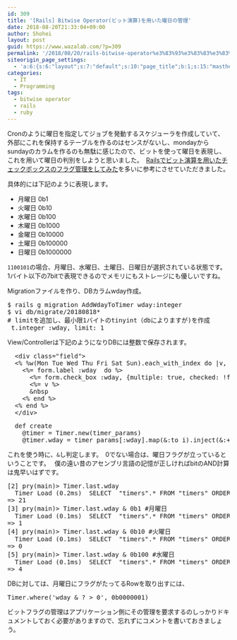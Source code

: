 ```yaml
---
id: 309
title: '[Rails] Bitwise Operator(ビット演算)を用いた曜日の管理'
date: 2018-08-20T21:33:04+09:00
author: Shohei
layout: post
guid: https://www.wazalab.com/?p=309
permalink: '/2018/08/20/rails-bitwise-operator%e3%83%93%e3%83%83%e3%83%88%e6%bc%94%e7%ae%97%e3%82%92%e7%94%a8%e3%81%84%e3%81%9f%e6%9b%9c%e6%97%a5%e3%81%ae%e7%ae%a1%e7%90%86/'
siteorigin_page_settings:
  - 'a:6:{s:6:"layout";s:7:"default";s:10:"page_title";b:1;s:15:"masthead_margin";b:1;s:13:"footer_margin";b:1;s:16:"display_masthead";b:1;s:22:"display_footer_widgets";b:1;}'
categories:
  - IT
  - Programming
tags:
  - bitwise operator
  - rails
  - ruby
---
```

Cronのように曜日を指定してジョブを発動するスケジューラを作成していて、外部にこれを保持するテーブルを作るのはセンスがないし、mondayからsundayのカラムを作るのも無駄に感じたので、ビットを使って曜日を表現し、これを用いて曜日の判別をしようと思いました。　[Railsでビット演算を用いたチェックボックスのフラグ管理をしてみた](https://techandlife.jp/posts/rails-chbox-flg-bit)を多いに参考にさせていただきました。

具体的には下記のように表現します。

* 月曜日 0b1
* 火曜日 0b10 
* 水曜日 0b100 
* 木曜日 0b1000 
* 金曜日 0b10000 
* 土曜日 0b100000 
* 日曜日 0b1000000 

`1100101`の場合、月曜日、水曜日、土曜日、日曜日が選択されている状態です。 1バイト以下の7bitで表現できるのでメモリにもストレージにも優しいですね。

Migrationファイルを作り、DBカラムwday作成。

<pre class="theme:monokai lang:sh decode:true " >$ rails g migration AddWdayToTimer wday:integer
$ vi db/migrate/20180818*
# limitを追加し、最小限1バイトのtinyint（dbによりますが)を作成
 t.integer :wday, limit: 1
</pre> 

View/Controllerは下記のようになりDBには整数で保存されます。

<pre class="theme:monokai lang:ruby decode:true">  &lt;div class="field"&gt;
  &lt;% %w(Mon Tue Wed Thu Fri Sat Sun).each_with_index do |v, i| %&gt;
    &lt;%= form.label :wday  do %&gt;
      &lt;%= form.check_box :wday, {multiple: true, checked: !form.object.wday.nil? &amp;&amp; (form.object.wday &amp; 2**i != 0)}, 2**i %&gt;
      &lt;%= v %&gt;
      &amp;nbsp
    &lt;% end %&gt;
  &lt;% end %&gt;
  &lt;/div&gt;</pre>


 
<pre class="theme:monokai lang:ruby decode:true " >  def create
    @timer = Timer.new(timer_params)
    @timer.wday = timer_params[:wday].map(&amp;:to_i).inject(&amp;:+)</pre> 


これを使う時に、`&`し判定します。　0でない場合は、曜日フラグが立っているということです。　 僕の遠い昔のアセンブリ言語の記憶が正しければbitのAND計算は鬼早いはずです。
 
<pre class="theme:monokai lang:ruby decode:true " >[2] pry(main)&gt; Timer.last.wday
  Timer Load (0.2ms)  SELECT  "timers".* FROM "timers" ORDER BY "timers"."id" DESC LIMIT ?  [["LIMIT", 1]]
=&gt; 21
[3] pry(main)&gt; Timer.last.wday &amp; 0b1 #月曜日
  Timer Load (0.1ms)  SELECT  "timers".* FROM "timers" ORDER BY "timers"."id" DESC LIMIT ?  [["LIMIT", 1]]
=&gt; 1
[4] pry(main)&gt; Timer.last.wday &amp; 0b10 #火曜日
  Timer Load (0.1ms)  SELECT  "timers".* FROM "timers" ORDER BY "timers"."id" DESC LIMIT ?  [["LIMIT", 1]]
=&gt; 0
[5] pry(main)&gt; Timer.last.wday &amp; 0b100 #水曜日
  Timer Load (0.1ms)  SELECT  "timers".* FROM "timers" ORDER BY "timers"."id" DESC LIMIT ?  [["LIMIT", 1]]
=&gt; 4
</pre> 

DBに対しては、月曜日にフラグがたってるRowを取り出すには、

 
<pre class="theme:monokai lang:ruby decode:true " >Timer.where('wday &amp; ? &gt; 0', 0b0000001)</pre> 


ビットフラグの管理はアプリケーション側にその管理を要求するのしっかりドキュメントしておく必要がありますので、忘れずにコメントを書いておきましょう。
